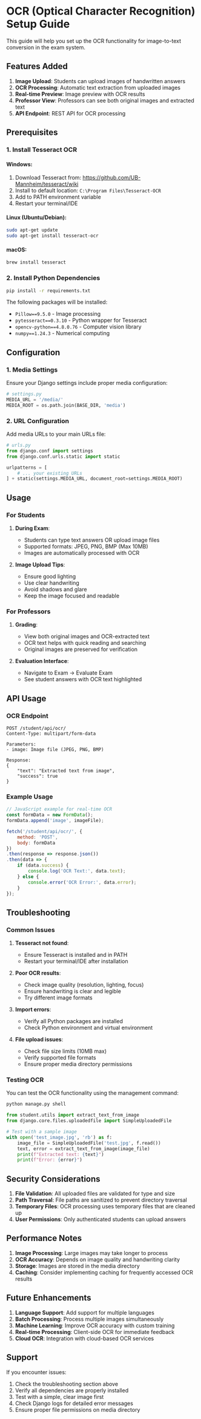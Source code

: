 # OCR (Optical Character Recognition) Setup Guide

This guide will help you set up the OCR functionality for image-to-text conversion in the exam system.

## Features Added

1. **Image Upload**: Students can upload images of handwritten answers
2. **OCR Processing**: Automatic text extraction from uploaded images
3. **Real-time Preview**: Image preview with OCR results
4. **Professor View**: Professors can see both original images and extracted text
5. **API Endpoint**: REST API for OCR processing

## Prerequisites

### 1. Install Tesseract OCR

#### Windows:
1. Download Tesseract from: https://github.com/UB-Mannheim/tesseract/wiki
2. Install to default location: `C:\Program Files\Tesseract-OCR`
3. Add to PATH environment variable
4. Restart your terminal/IDE

#### Linux (Ubuntu/Debian):
```bash
sudo apt-get update
sudo apt-get install tesseract-ocr
```

#### macOS:
```bash
brew install tesseract
```

### 2. Install Python Dependencies

```bash
pip install -r requirements.txt
```

The following packages will be installed:
- `Pillow==9.5.0` - Image processing
- `pytesseract==0.3.10` - Python wrapper for Tesseract
- `opencv-python==4.8.0.76` - Computer vision library
- `numpy==1.24.3` - Numerical computing

## Configuration

### 1. Media Settings

Ensure your Django settings include proper media configuration:

```python
# settings.py
MEDIA_URL = '/media/'
MEDIA_ROOT = os.path.join(BASE_DIR, 'media')
```

### 2. URL Configuration

Add media URLs to your main URLs file:

```python
# urls.py
from django.conf import settings
from django.conf.urls.static import static

urlpatterns = [
    # ... your existing URLs
] + static(settings.MEDIA_URL, document_root=settings.MEDIA_ROOT)
```

## Usage

### For Students

1. **During Exam**: 
   - Students can type text answers OR upload image files
   - Supported formats: JPEG, PNG, BMP (Max 10MB)
   - Images are automatically processed with OCR

2. **Image Upload Tips**:
   - Ensure good lighting
   - Use clear handwriting
   - Avoid shadows and glare
   - Keep the image focused and readable

### For Professors

1. **Grading**: 
   - View both original images and OCR-extracted text
   - OCR text helps with quick reading and searching
   - Original images are preserved for verification

2. **Evaluation Interface**:
   - Navigate to Exam → Evaluate Exam
   - See student answers with OCR text highlighted

## API Usage

### OCR Endpoint

```
POST /student/api/ocr/
Content-Type: multipart/form-data

Parameters:
- image: Image file (JPEG, PNG, BMP)

Response:
{
    "text": "Extracted text from image",
    "success": true
}
```

### Example Usage

```javascript
// JavaScript example for real-time OCR
const formData = new FormData();
formData.append('image', imageFile);

fetch('/student/api/ocr/', {
    method: 'POST',
    body: formData
})
.then(response => response.json())
.then(data => {
    if (data.success) {
        console.log('OCR Text:', data.text);
    } else {
        console.error('OCR Error:', data.error);
    }
});
```

## Troubleshooting

### Common Issues

1. **Tesseract not found**:
   - Ensure Tesseract is installed and in PATH
   - Restart your terminal/IDE after installation

2. **Poor OCR results**:
   - Check image quality (resolution, lighting, focus)
   - Ensure handwriting is clear and legible
   - Try different image formats

3. **Import errors**:
   - Verify all Python packages are installed
   - Check Python environment and virtual environment

4. **File upload issues**:
   - Check file size limits (10MB max)
   - Verify supported file formats
   - Ensure proper media directory permissions

### Testing OCR

You can test the OCR functionality using the management command:

```bash
python manage.py shell
```

```python
from student.utils import extract_text_from_image
from django.core.files.uploadedfile import SimpleUploadedFile

# Test with a sample image
with open('test_image.jpg', 'rb') as f:
    image_file = SimpleUploadedFile('test.jpg', f.read())
    text, error = extract_text_from_image(image_file)
    print(f"Extracted text: {text}")
    print(f"Error: {error}")
```

## Security Considerations

1. **File Validation**: All uploaded files are validated for type and size
2. **Path Traversal**: File paths are sanitized to prevent directory traversal
3. **Temporary Files**: OCR processing uses temporary files that are cleaned up
4. **User Permissions**: Only authenticated students can upload answers

## Performance Notes

1. **Image Processing**: Large images may take longer to process
2. **OCR Accuracy**: Depends on image quality and handwriting clarity
3. **Storage**: Images are stored in the media directory
4. **Caching**: Consider implementing caching for frequently accessed OCR results

## Future Enhancements

1. **Language Support**: Add support for multiple languages
2. **Batch Processing**: Process multiple images simultaneously
3. **Machine Learning**: Improve OCR accuracy with custom training
4. **Real-time Processing**: Client-side OCR for immediate feedback
5. **Cloud OCR**: Integration with cloud-based OCR services

## Support

If you encounter issues:

1. Check the troubleshooting section above
2. Verify all dependencies are properly installed
3. Test with a simple, clear image first
4. Check Django logs for detailed error messages
5. Ensure proper file permissions on media directory 
